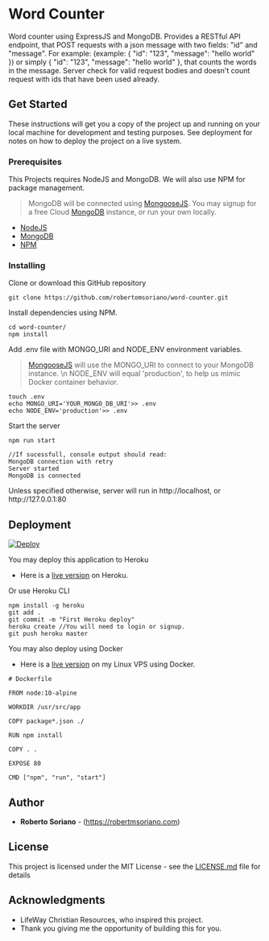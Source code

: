 # Word Counter

Word counter using ExpressJS and MongoDB. Provides a RESTful API endpoint, that POST requests with a json message with two fields: "id" and "message". For example: (example: { "id": "123", "message": "hello world" }) or simply { "id": "123", "message": "hello world" }, that counts the words in the message. Server check for valid request bodies and doesn't count request with ids that have been used already.

## Get Started

These instructions will get you a copy of the project up and running on your local machine for development and testing purposes. See deployment for notes on how to deploy the project on a live system.

### Prerequisites

This Projects requires NodeJS and MongoDB. We will also use NPM for package management. 
> MongoDB will be connected using [MongooseJS](https://mongoosejs.com/).
> You may signup for a free Cloud [MongoDB](https://www.mongodb.com/cloud) instance, or run your own locally.

* [NodeJS](https://nodejs.org/)
* [MongoDB](https://www.mongodb.com/)
* [NPM](https://www.npmjs.com/)


### Installing

Clone or download this GitHub repository

```
git clone https://github.com/robertomsoriano/word-counter.git
```

Install dependencies using NPM.

```
cd word-counter/
npm install 
```
Add .env file with MONGO_URI and NODE_ENV environment variables. 
> [MongooseJS](https://mongoosejs.com/) will use the MONGO_URI to connect to your MongoDB instance. \n
> NODE_ENV will equal 'production', to help us mimic Docker container behavior. 

```
touch .env
echo MONGO_URI='YOUR_MONGO_DB_URI'>> .env
echo NODE_ENV='production'>> .env
```

Start the server

```
npm run start

//If sucessfull, console output should read:
MongoDB connection with retry
Server started
MongoDB is connected
```

Unless specified otherwise, server will run in http://<i></i>localhost, or http://<i></i>127.0.0.1:80

## Deployment
[![Deploy](https://www.herokucdn.com/deploy/button.svg)](https://heroku.com/deploy?template=https://github.com/robertomsoriano/word-counter)

You may deploy this application to Heroku
* Here is a [live version](https://word-counter-lw.herokuapp.com/) on Heroku.


Or use Heroku CLI
```
npm install -g heroku
git add . 
git commit -m "First Heroku deploy"
heroku create //You will need to login or signup.
git push heroku master
```
You may also deploy using Docker
* Here is a [live version](https://counter.robertmsoriano.com) on my Linux VPS using Docker.

```
# Dockerfile

FROM node:10-alpine

WORKDIR /usr/src/app

COPY package*.json ./

RUN npm install

COPY . .

EXPOSE 80

CMD ["npm", "run", "start"]
```


## Author

* **Roberto Soriano** - (https://robertmsoriano.com)

## License

This project is licensed under the MIT License - see the [LICENSE.md](LICENSE.md) file for details

## Acknowledgments

* LifeWay Christian Resources, who inspired this project. 
* Thank you giving me the opportunity of building this for you. 